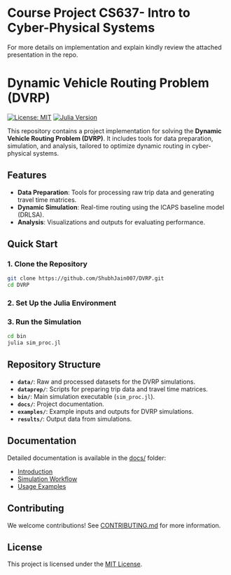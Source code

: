 # Course Project CS637- Intro to Cyber-Physical Systems

For more details on implementation and explain kindly review the attached presentation in the repo.


# Dynamic Vehicle Routing Problem (DVRP)

[![License: MIT](https://img.shields.io/badge/License-MIT-green.svg)](LICENSE)
[![Julia Version](https://img.shields.io/badge/Julia-v1.6+-blue)](https://julialang.org/)

This repository contains a project implementation for solving the **Dynamic Vehicle Routing Problem (DVRP)**. It includes tools for data preparation, simulation, and analysis, tailored to optimize dynamic routing in cyber-physical systems.

## Features
- **Data Preparation**: Tools for processing raw trip data and generating travel time matrices.
- **Dynamic Simulation**: Real-time routing using the ICAPS baseline model (DRLSA).
- **Analysis**: Visualizations and outputs for evaluating performance.

## Quick Start
### 1. Clone the Repository
```bash
git clone https://github.com/ShubhJain007/DVRP.git
cd DVRP
```

### 2. Set Up the Julia Environment

### 3. Run the Simulation
```bash
cd bin
julia sim_proc.jl
```

## Repository Structure
- **`data/`**: Raw and processed datasets for the DVRP simulations.
- **`dataprep/`**: Scripts for preparing trip data and travel time matrices.
- **`bin/`**: Main simulation executable (`sim_proc.jl`).
- **`docs/`**: Project documentation.
- **`examples/`**: Example inputs and outputs for DVRP simulations.
- **`results/`**: Output data from simulations.

## Documentation
Detailed documentation is available in the [docs/](docs/) folder:
- [Introduction](docs/introduction.md)
- [Simulation Workflow](docs/simulation_workflow.md)
- [Usage Examples](docs/usage_examples.md)

## Contributing
We welcome contributions! See [CONTRIBUTING.md](docs/contributing.md) for more information.

## License
This project is licensed under the [MIT License](LICENSE).
